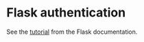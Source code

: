# Flask authentication

See the [tutorial](https://flask.palletsprojects.com/en/stable/tutorial) from the Flask documentation.
